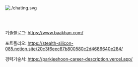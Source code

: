 ##
![./chating.svg](https://d2ut7x8yqv441q.cloudfront.net/github/chating.svg)
##

<br />

기술블로그: https://www.baakhan.com/

포트폴리오: https://stealth-silicon-085.notion.site/20c3f6eec87b800580c2d4686640e284/

경력기술서: https://parkjeehoon-career-description.vercel.app/
